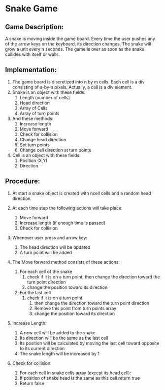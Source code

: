 # Snake Game
## Game Description:
 A snake is moving inside the game board. Every time the user pushes any of the arrow keys on the keyboard, its direction changes. The snake will grow a unit every n seconds. The game is over as soon as the snake collides with itself or walls.
## Implementation:

1.	The game board is discretized into n by m cells. Each cell is a div consisting of s-by-s pixels. Actually, a cell is a div element.
2.	Snake is an object with these fields:
    1.	Length (number of cells)
    2.	Head direction
    3.	Array of Cells
    4.	Array of turn points
3. And these methods:
    1.	Increase length
    2.	Move forward
    3.	Check for collision
    4.	Change head direction
    5.	Set turn points
    6.	Change cell direction at turn points
4.	Cell is an object with these fields:
    1.	Position (X,Y)
    2.	Direction

## Procedure:
1.	At start a snake object is created with ncell cells and a random head direction.
2.	At each time step the following actions will take place:
    1.	Move forward
    2.	Increase length (if enough time is passed)
    3.	Check for collision
3.	Whenever user press and arrow key:
    1.	The head direction will be updated 
    2.	A turn point will be added

4. The Move forward method consists of these actions:
    1. For each cell of the snake
        1. check if it is on a turn point, then change the direction toward the turn point direction
        2. change the position toward its direction
    2. For the last cell
        1. check if it is on a turn point
            1. then change the direction toward the turn point direction
            2. Remove this point from turn points array
            3. change the position toward its direction
5. Increase Length:
    1. A new cell will be added to the snake
    2. Its direction will be the same as the last cell
    3. Its position will be calculated by moving the last cell toward opposite to its current direction
    4. The snake length will be increased by 1

6. Check for collision:
    1. For each cell in snake cells array (except its head cell):
    2. If position of snake head is the same as this cell return true
    3. Return false



 
